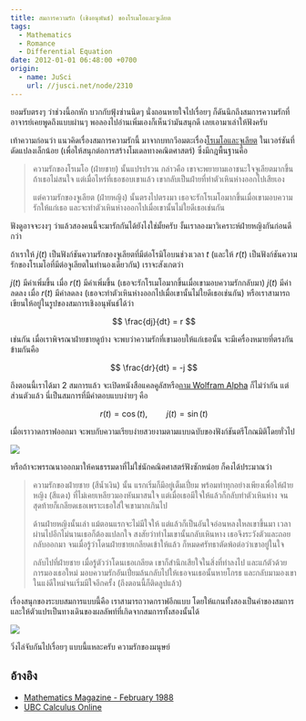 ```yaml
---
title: สมการความรัก (เชิงอนุพันธ์) ของโรเมโอและจูเลียต
tags:
  - Mathematics
  - Romance
  - Differential Equation
date: 2012-01-01 06:48:00 +0700
origin:
  - name: JuSci
    url: //jusci.net/node/2310
---
```


ยอมรับตรงๆ ว่าช่วงนี้อกหัก บวกกับฟุ้งซ่านนิดๆ นั่งถอนหายใจไปเรื่อยๆ ก็ดันนึกถึงสมการความรักที่อาจารย์เคยพูดถึงแบบผ่านๆ พอลองไปอ่านเพิ่มเองก็เห็นว่ามันสนุกดี เลยเอามาเล่าให้ฟังครับ

เท้าความก่อนว่า แนวคิดเรื่องสมการความรักนี้ มาจากบทกวีอมตะเรื่อง[โรเมโอและจูเลียต][romeo and juliet] ในเวอร์ชันที่ดัดแปลงเล็กน้อย (เพื่อให้สนุกต่อการสร้างโมเดลทางคณิตศาสตร์) ซึ่งมีกฎพื้นฐานคือ

> ความรักของโรเมโอ (ฝ่ายชาย) นั้นแปรปรวน กล่าวคือ เขาจะพยายามเอาชนะใจจูเลียตมากขึ้นถ้าเธอไม่สนใจ แต่เมื่อไหร่ที่เธอชอบเขาแล้ว เขากลับเป็นฝ่ายที่ทำตัวเหินห่างออกไปเสียเอง
>
> แต่ความรักของจูเลียต (ฝ่ายหญิง) นั้นตรงไปตรงมา เธอจะรักโรเมโอมากขึ้นเมื่อเขามอบความรักให้แก่เธอ และจะทำตัวเหินห่างออกไปเมื่อเขานั้นไม่ใยดีเธอเช่นกัน

ฟังดูอาจจะงงๆ ว่าแล้วสองคนนี้จะมารักกันได้ยังไงใช่มั้ยครับ งั้นเราลองมาวิเคราะห์ฝ่ายหญิงกันก่อนดีกว่า

ถ้าเราให้ $j(t)$ เป็นฟังก์ชันความรักของจูเลียตที่มีต่อโรมิโอบนช่วงเวลา $t$ (และให้ $r(t)$ เป็นฟังก์ชันความรักของโรเมโอที่มีต่อจูเลียตในทำนองเดียวกัน) เราจะสังเกตว่า

$j(t)$ มีค่าเพิ่มขึ้น เมื่อ $r(t)$ มีค่าเพิ่มขึ้น (เธอจะรักโรเมโอมากขึ้นเมื่อเขามอบความรักกลับมา) $j(t)$ มีค่าลดลง เมื่อ $r(t)$ มีค่าลดลง (เธอจะทำตัวเหินห่างออกไปเมื่อเขานั้นไม่ใยดีเธอเช่นกัน) หรือเราสามารถเขียนให้อยู่ในรูปของสมการเชิงอนุพันธ์ได้ว่า

$$
\frac{dj}{dt} = r
$$

เช่นกัน เมื่อเราพิจรณาฝ่ายชายดูบ้าง จะพบว่าความรักที่เขามอบให้แก่เธอนั้น จะมีเครื่องหมายที่ตรงกันข้ามกันคือ

$$
\frac{dr}{dt} = -j
$$

ถึงตอนนี้เราได้มา 2 สมการแล้ว จะเปิดหนังสือแคลคูลัสหรือ[ถาม Wolfram Alpha][wolfram alpha solve] ก็ไม่ว่ากัน แต่ส่วนตัวแล้ว นี่เป็นสมการที่มีคำตอบแบบง่ายๆ คือ

$$
r(t) = \cos(t), \quad\quad j(t) = \sin(t)
$$

เมื่อเราวาดกราฟออกมา จะพบกับความเรียบง่ายสวยงามตามแบบฉบับของฟังก์ชันตรีโกณมิติโดยทั่วไป

![](/images/math/romeo_juliet_plot.png)

หรือถ้าจะพรรณนาออกมาให้คนธรรมดาที่ไม่ใช่นักคณิตศาสตร์ฟังซักหน่อย ก็คงได้ประมาณว่า

> ความรักของฝ่ายชาย (สีน้ำเงิน) นั้น แรกเริ่มก็มีอยู่เต็มเปี่ยม พร้อมทำทุกอย่างเพียงเพื่อให้ฝ่ายหญิง (สีแดง) ที่ไม่เคยเหลียวมองหันมาสนใจ แต่เมื่อเธอมีใจให้แล้วก็กลับทำตัวเหินห่าง จนสุดท้ายก็เกลียดเธอเพราะเธอใส่ใจเขามากเกินไป
>
> ด้านฝ่ายหญิงนั้นเล่า แม้ตอนแรกจะไม่มีใจให้ แต่แล้วก็เป็นอันใจอ่อนหลงใหลเขาขึ้นมา เวลาผ่านไปอีกไม่นานเธอก็ต้องแปลกใจ สงสัยว่าทำไมเขานั้นกลับเหินหาง เธอจึงระวังตัวและถอยกลับออกมา จนเมื่อรู้ว่าโดนฝ่ายชายเกลียดเข้าให้แล้ว ก็หมดศรัทธาตัดพ้อต่อว่าเขาอยู่ในใจ
>
> กลับไปที่ฝ่ายชาย เมื่อรู้ตัวว่าโดนเธอเกลียด เขาก็สำนึกเสียใจในสิ่งที่ทำลงไป และแก้ตัวด้วยการมองเธอใหม่ มอบความรักอันเปี่ยมล้นกลับไปให้เธอจนเธอนั้นหายโกรธ และกลับมามองเขาในแง่ดีใหม่จนเริ่มมีใจอีกครั้ง (ถึงตอนนี้ก็ติดลูปแล้ว)

เรื่องสนุกของระบบสมการแบบนี้คือ เราสามารถวาดกราฟอีกแบบ โดยให้แกนทั้งสองเป็นค่าของสมการ และให้ตัวแปรเป็นทางเดินของผลลัพท์ที่เกิดจากสมการทั้งสองนั้นได้

![](/images/math/romeo_juliet_path.png)

วิ่งไล่จับกันไปเรื่อยๆ แบบนี้แหละครับ ความรักของมนุษย์

## อ้างอิง

- [Mathematics Magazine - February 1988][math magazine feb 1988]
- [UBC Calculus Online][ubc calculus]


[romeo and juliet]: //en.wikipedia.org/wiki/Romeo_and_Juliet
[wolfram alpha solve]: //www.wolframalpha.com/input/?i=solve+dj%2Fdt+%3D+r,+dr%2Fdt+%3D+-j
[math magazine feb 1988]: //ai.stanford.edu/~rajatr/articles/SS_love_dEq.pdf
[ubc calculus]: //ugrad.math.ubc.ca/coursedoc/math100/notes/trig/love.html
